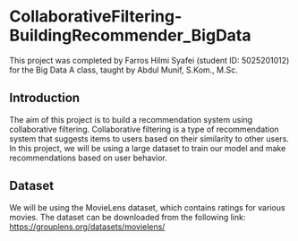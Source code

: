 # CollaborativeFiltering-BuildingRecommender_BigData

This project was completed by Farros Hilmi Syafei (student ID: 5025201012) for the Big Data A class, taught by Abdul Munif, S.Kom., M.Sc.

## Introduction
The aim of this project is to build a recommendation system using collaborative filtering. Collaborative filtering is a type of recommendation system that suggests items to users based on their similarity to other users. In this project, we will be using a large dataset to train our model and make recommendations based on user behavior.

## Dataset
We will be using the MovieLens dataset, which contains ratings for various movies. The dataset can be downloaded from the following link: https://grouplens.org/datasets/movielens/
